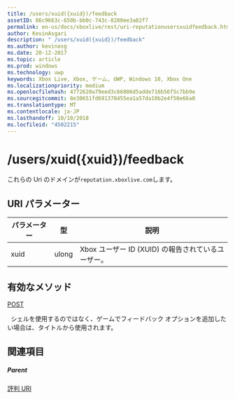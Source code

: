 ```yaml
---
title: /users/xuid({xuid})/feedback
assetID: 86c9663c-650b-bb0c-743c-8280ee3a82f7
permalink: en-us/docs/xboxlive/rest/uri-reputationusersxuidfeedback.html
author: KevinAsgari
description: " /users/xuid({xuid})/feedback"
ms.author: kevinasg
ms.date: 20-12-2017
ms.topic: article
ms.prod: windows
ms.technology: uwp
keywords: Xbox Live, Xbox, ゲーム, UWP, Windows 10, Xbox One
ms.localizationpriority: medium
ms.openlocfilehash: 4772620a79eed3c66886d5adde716b56f5c7bb9e
ms.sourcegitcommit: 8e30651fd691378455ea1a57da10b2e4f50e66a0
ms.translationtype: MT
ms.contentlocale: ja-JP
ms.lasthandoff: 10/10/2018
ms.locfileid: "4502215"
---
```

# <a name="usersxuidxuidfeedback"></a>/users/xuid({xuid})/feedback
 
これらの Uri のドメインが`reputation.xboxlive.com`します。
 
<a id="ID4EW"></a>

 
## <a name="uri-parameters"></a>URI パラメーター
 
| パラメーター| 型| 説明| 
| --- | --- | --- | 
| xuid| ulong| Xbox ユーザー ID (XUID) の報告されているユーザー。| 
  
<a id="ID4EZB"></a>

 
## <a name="valid-methods"></a>有効なメソッド

[POST](uri-reputationusersxuidfeedbackpost.md)

&nbsp;&nbsp;シェルを使用するのではなく、ゲームでフィードバック オプションを追加したい場合は、タイトルから使用されます。
 
<a id="ID4EDC"></a>

 
## <a name="see-also"></a>関連項目
 
<a id="ID4EFC"></a>

 
##### <a name="parent"></a>Parent 

[評判 URI](atoc-reference-reputation.md)

   